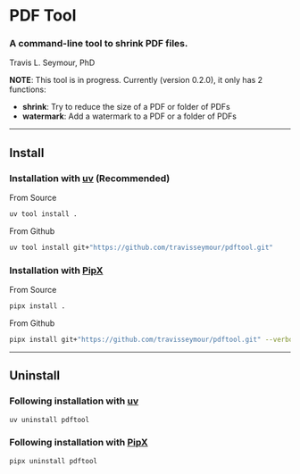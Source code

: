 # PDF Tool

### A command-line tool to shrink PDF files.

Travis L. Seymour, PhD

**NOTE**: This tool is in progress. Currently (version 0.2.0), it only has 2 functions:

- **shrink**: Try to reduce the size of a PDF or folder of PDFs
- **watermark**: Add a watermark to a PDF or a folder of PDFs

---

## Install


### Installation with [uv](https://docs.astral.sh/uv/) (Recommended)

From Source

```bash
uv tool install .
```

From Github

```bash
uv tool install git+"https://github.com/travisseymour/pdftool.git"
```

### Installation with [PipX](https://pipx.pypa.io/stable/)

From Source

```bash
pipx install .
```

From Github

```bash
pipx install git+"https://github.com/travisseymour/pdftool.git" --verbose
```

---

## Uninstall

### Following installation with [uv](https://docs.astral.sh/uv/)

```bash
uv uninstall pdftool
```

### Following installation with [PipX](https://pipx.pypa.io/stable/)

```bash
pipx uninstall pdftool
```
